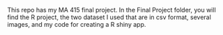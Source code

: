 This repo has my MA 415 final project. In the Final Project folder, you will find the R project, the two dataset I used that are in csv format, several images, and my code for creating a R shiny app.
